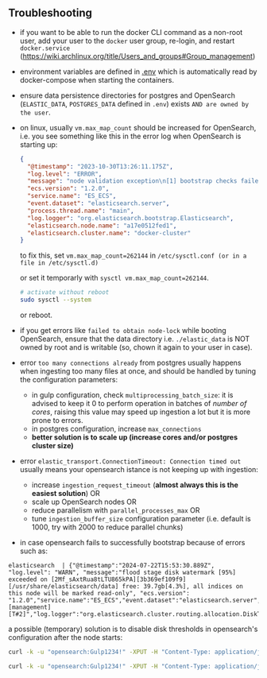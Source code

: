 
## Troubleshooting

- if you want to be able to run the docker CLI command as a non-root user, add your user to the `docker` user group, re-login, and restart `docker.service` (https://wiki.archlinux.org/title/Users_and_groups#Group_management)

- environment variables are defined in [.env](./.env) which is automatically read by docker-compose when starting the containers.

- ensure data persistence directories for postgres and OpenSearch (`ELASTIC_DATA`, `POSTGRES_DATA` defined in `.env`) exists `AND are owned by the user`.

- on linux, usually `vm.max_map_count` should be increased for OpenSearch, i.e. you see something like this in the error log when OpenSearch is starting up:

  ```json
  {
    "@timestamp": "2023-10-30T13:26:11.175Z",
    "log.level": "ERROR",
    "message": "node validation exception\n[1] bootstrap checks failed. You must address the points described in the following [1] lines before starting Elasticsearch.\nbootstrap check failure [1] of [1]: max virtual memory areas vm.max_map_count [65530] is too low, increase to at least [262144]",
    "ecs.version": "1.2.0",
    "service.name": "ES_ECS",
    "event.dataset": "elasticsearch.server",
    "process.thread.name": "main",
    "log.logger": "org.elasticsearch.bootstrap.Elasticsearch",
    "elasticsearch.node.name": "a17e0512fed1",
    "elasticsearch.cluster.name": "docker-cluster"
  }
  ```

  to fix this, set `vm.max_map_count=262144` in `/etc/sysctl.conf (or in a file in /etc/sysctl.d)`

  or set it temporarly with `sysctl vm.max_map_count=262144`.

  ```bash
  # activate without reboot
  sudo sysctl --system
  ```

  or reboot.

- if you get errors like `failed to obtain node-lock` while booting OpenSearch, ensure that the data directory i.e. `./elastic_data` is NOT owned by root and is writable (so, chown it again to your user in case).

- error `too many connections already` from postgres usually happens when ingesting too many files at once, and should be handled by tuning the configuration parameters:
  - in gulp configuration, check `multiprocessing_batch_size`: it is advised to keep it 0 to perform operation in batches of *number of cores*, raising this value may speed up ingestion a lot but it is more prone to errors.
  - in postgres configuration, increase `max_connections`
  - **better solution is to scale up (increase cores and/or postgres cluster size)**

- error `elastic_transport.ConnectionTimeout: Connection timed out` usually means your opensearch istance is not keeping up with ingestion:
  - increase `ingestion_request_timeout` (**almost always this is the easiest solution**) OR
  - scale up OpenSearch nodes OR
  - reduce parallelism with `parallel_processes_max` OR
  - tune `ingestion_buffer_size` configuration parameter (i.e. default is 1000, try with 2000 to reduce parallel chunks)

- in case opensearch fails to successfully bootstrap because of errors such as:

```
elasticsearch  | {"@timestamp":"2024-07-22T15:53:30.889Z", "log.level": "WARN", "message":"flood stage disk watermark [95%] exceeded on [2Mf_sAxtRua8tLTU865kPA][3b369ef109f9][/usr/share/elasticsearch/data] free: 39.7gb[4.3%], all indices on this node will be marked read-only", "ecs.version": "1.2.0","service.name":"ES_ECS","event.dataset":"elasticsearch.server","process.thread.name":"elasticsearch[3b369ef109f9][management][T#2]","log.logger":"org.elasticsearch.cluster.routing.allocation.DiskThre
```

a possible (temporary) solution is to disable disk thresholds in opensearch's configuration after the node starts:

```bash
curl -k -u "opensearch:Gulp1234!" -XPUT -H "Content-Type: application/json" https://localhost:9200/_cluster/settings -d '{ "transient": { "cluster.routing.allocation.disk.threshold_enabled": false } }'

curl -k -u "opensearch:Gulp1234!" -XPUT -H "Content-Type: application/json" https://localhost:9200/_all/_settings -d '{"index.blocks.read_only_allow_delete": null}'
```

